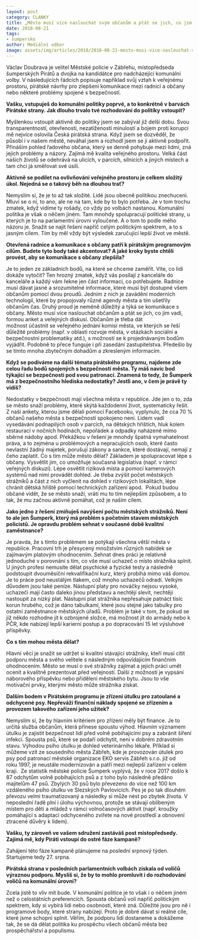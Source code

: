 ```yaml
---
layout: post
category: CLANKY
title: „Město musí více naslouchat svým občanům a ptát se jich, co jim vadí,“ myslí si Václav Doubrava, místopředseda Pirátů Šumperk
date: 2018-08-21
tags: 
- šumpersko
author: Mediální odbor
image: assets/img/articles/2018/2018-08-21-mesto-musi-vice-naslouchat-svym-obcanum-a-ptat-se-jich-co-jim-vadi-mysli-si-vaclav-doubrava-mistopredseda-piratu-sumperk.jpg  #751x422 pixelu
---
```

Václav Doubrava je velitel Městské policie v Zábřehu, místopředseda šumperských Pirátů a dvojka na kandidátce pro nadcházející komunální volby. V následujících řádcích popisuje například svůj vztah k veřejnému prostoru, pirátské návrhy pro zlepšení komunikace mezi radnicí a občany nebo některé problémy spojené s bezpečností.

**Vašku, vstupuješ do komunální politiky poprvé, a to konkrétně v barvách Pirátské strany. Jak dlouho trvalo tvé rozhodování do politiky vstoupit?**

Myšlenkou vstoupit aktivně do politiky jsem se zabýval již delší dobu. Svou transparentností, otevřeností, nezatížeností minulostí a bojem proti korupci mě nejvíce oslovila Česká pirátská strana. Když jsem se dozvěděl, že působí i v našem městě, neváhal jsem a rozhodl jsem se ji aktivně podpořit. Přináším pohled řadového občana, který se denně pohybuje mezi lidmi, zná jejich problémy a názory. Zajímá mě kvalita veřejného prostoru. Velká část našich životů se odehrává na ulicích, v parcích, silnicích a jiných místech a tam chci já směřovat své úsilí.

**Aktivně se podílet na ovlivňování veřejného prostoru je celkem složitý úkol. Nejedná se o takový běh na dlouhou trať?**

Nemyslím si, že je to až tak složité. Lidé jsou obecně politikou znechuceni. Mluví se o ní, to ano, ale ne na tam, kde by to bylo potřeba. Je v tom trochu zmatek, když vidíme ty rošády, co vždy po volbách nastanou. Komunální politika je však o něčem jiném. Tam mnohdy spolupracují politické strany, u kterých je to na parlamentní úrovni vyloučené. A o tom to podle mého názoru je. Snažit se najít řešení napříč celým politickým spektrem, a to s jasným cílem. Tím by měl vždy být výsledek zaručující lepší život ve městě. 

**Otevřená radnice a komunikace s občany patří k pirátským programovým cílům. Budete tyto body také akcentovat? A jaké kroky byste chtěli provést, aby se komunikace s občany zlepšila?**

Je to jeden ze základních bodů, na které se chceme zaměřit. Víte, co lidi dokáže vytočit? Ten hrozný zmatek, když vás posílají z kanceláře do kanceláře a každý vám řekne jen část informací, co potřebujete. Radnice musí dávat jasné a srozumitelné informace, které musí být dostupné všem občanům pomocí dvou proudů. Jedním z nich je zavádění moderních technologií, které by propojovaly různé agendy města a tím ušetřily občanům čas. Druhý proud je neméně důležitý a týká se komunikace s občany. Město musí více naslouchat občanům a ptát se jich, co jim vadí, formou anket a veřejných diskusí. Občanům je třeba dát možnost účastnit se veřejného jednání komisí města, ve kterých se řeší důležité problémy (např. v oblasti rozvoje města, v otázkách sociální a bezpečnostní problematiky atd.), s možností se k projednávaným bodům vyjádřit. Podobně to přece funguje i při zasedání zastupitelstva. Předešlo by se tímto mnoha zbytečným dohadům a zkresleným informacím.

**Když se podíváme na další témata pirátského programu, najdeme zde celou řadu bodů spojených s bezpečností města. Ty máš navíc bod týkající se bezpečnosti pod svou patronací. Znamená to tedy, že Šumperk má z bezpečnostního hlediska nedostatky?  Jestli ano, v čem je právě ty vidíš?**

Nedostatky v bezpečnosti mají všechna města v republice. Jde jen o to, zda se město snaží problémy, které skýtá každodenní život, systematicky řešit. Z naší ankety, kterou jsme dělali pomocí Facebooku, vyplynulo, že cca 70 % občanů našeho města s bezpečností spokojeno není. Lidem vadí vysedávání podnapilých osob v parcích, na dětských hřištích, hluk kolem restaurací v nočních hodinách, nepořádek a odpadky naházené mimo sběrné nádoby apod. Překážkou v řešení je mnohdy špatná vymahatelnost práva, a to zejména u problémových a nepracujících osob, které často nevlastní žádný majetek, porušují zákony a sankce, které dostávají, nemají z čeho zaplatit. Co s tím může město dělat? Základem je spolupracovat lépe s občany. Vysvětlit jim, co umožňuje současná legislativa (např. v rámci veřejných diskuzí). Lépe osvětlit riziková místa a pomocí kamerových systémů nad nimi provádět dohled. Je třeba zvýšit počet městských strážníků a část z nich vyčlenit na dohled v rizikových lokalitách, lépe chránit dětská hřiště pomocí technických zařízení apod.  Pokud budou občané vidět, že se město snaží, vrátí mu to tím nejlepším způsobem, a to tak, že mu začnou aktivně pomáhat, což je naším cílem.

**Jako jedno z řešení zmiňuješ navýšení počtu městských strážníků. Není to ale jen Šumperk, který má problém s početním stavem městských policistů. Je opravdu problém sehnat v současné době kvalitní zaměstnance?**

Je pravda, že s tímto problémem se potýkají všechna větší města v republice. Pracovní trh je přesycený množstvím různých nabídek se zajímavým platovým ohodnocením. Sehnat dnes práci je relativně jednoduché v porovnání s tím, co vše musí uchazeč o místo strážníka splnit. U jiných profesí nemusíte dělat psychické a fyzické testy a následně podstoupit dvouměsíční rekvalifikační kurz, který probíhá mimo váš domov. Je to práce pod neustálým tlakem, což mnoho uchazečů odradí. Velkým důvodem jsou také peníze. Nástupní platy pro nováčky nejsou vysoké, uchazeči mají často daleko jinou představu a nechtějí slevit, nechtějí nastoupit za nízký plat. Nástupní plat strážníka nepřesahuje patnáct tisíc korun hrubého, což je dáno tabulkami, které jsou stejné jako tabulky pro ostatní zaměstnance městských úřadů. Problém je také v tom, že pokud se již někdo rozhodne jít k ozbrojené složce, má možnost jít do armády nebo k PČR, kde nabízejí lepší karierní postup a po dopracování 15 let výsluhové příspěvky.

**Co s tím mohou města dělat?**

Hlavní věcí je snažit se udržet si kvalitní stávající strážníky, kteří musí cítit podporu města a svého velitele s následným odpovídajícím finančním ohodnocením. Město se musí o své strážníky zajímat a jejich práci umět ocenit a kvalitně prezentovat před veřejností. Další z možností je vypsání náborového příspěvku nebo přidělení městského bytu. Jsou to vše motivační prvky, kterými město může strážníka získat.

**Dalším bodem v Pirátském programu je zřízení útulku pro zatoulané a odchycené psy. Nepřeváží finanční náklady spojené se zřízením a provozem takového zařízení jeho užitek?**

Nemyslím si, že by hlavním kritériem pro zřízení měly být finance. Je to určitá služba občanům, která přinese spoustu výhod. Hlavním významem útulku je zajistit bezpečnost lidí před volně pobíhajícími psy a zabránit šíření infekcí. Spousta psů, které se podaří odchytit, není v dobrém zdravotním stavu. Výhodou psího útulku je dohled veterinárního lékaře. Příklad si můžeme vzít ze sousedního města Zábřeh, kde je provozován útulek pro psy pod patronací městské organizace EKO servis Zábřeh s.r.o. již od roku 1997, je neustále modernizován a patří mezi nejlepší zařízení v celém kraji.  Ze statistik městské policie Šumperk vyplývá, že v roce 2017 došlo k 87 odchytům volně pobíhajících psů a z toho bylo následně předáno majitelům 47 psů. Zbylých 30 psů bylo převezeno do více než 100 km vzdáleného psího útulku ve Slezských Pavlovicích. Pes je po tak dlouhém převozu velmi traumatizovaný a následky si může nést po zbytek života. V neposlední řadě plní i úlohu výchovnou, protože se stávají oblíbeným místem pro děti a mládež v rámci volnočasových aktivit (např. kroužky pomáhající s adaptací odchyceného zvířete na nové prostředí a obnovení ztracené důvěry k lidem). 

**Vašku, ty zároveň ve vašem sdružení zastáváš post místopředsedy. Zajímá mě, kdy Piráti vstoupí do ostré fáze kampaně?**

Zahájení této fáze kampaně plánujeme na poslední srpnový týden. Startujeme tedy 27. srpna. 

**Pirátská strana v posledních parlamentních volbách získala od voličů výraznou podporu. Myslíš si, že by to mohlo promluvit i do rozhodování voličů na komunální úrovni?**

Zcela jistě to vliv mít bude. V komunální politice je to však i o něčem jiném než o celostátních preferencích. Spousta občanů volí napříč politickým spektrem, kdy si vybírá lidi nebo osobnosti, které zná. Důležité jsou pro ně i programové body, které strany nabízejí. Proto je dobré dávat si reálné cíle, které jsme schopni splnit. Věřím, že podporu lidí dostaneme a dokážeme tak, že se dá dělat politika ku prospěchu všech občanů města bez prospěchářství a populismu.

